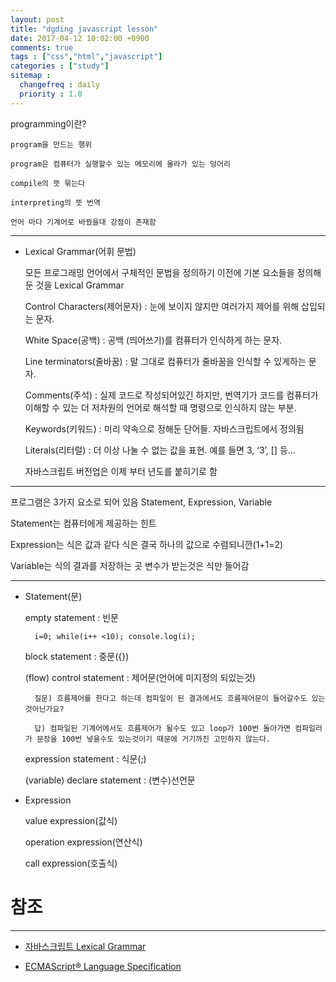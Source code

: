 ```yaml
---
layout: post
title: "dgding javascript lesson"
date: 2017-04-12 10:02:00 +0900
comments: true
tags : ["css","html","javascript"]
categories : ["study"]
sitemap :
  changefreq : daily
  priority : 1.0
---
```


programming이란?

	program을 만드는 행위 

	program은 컴퓨터가 실행할수 있는 메모리에 올라가 있는 덩어리

	compile의 뜻 묶는다 

	interpreting의 뜻 번역

	언어 마다 기계어로 바꿨을대 강점이 존재함


---------------------------------------------


* Lexical Grammar(어휘 문법)

	모든 프로그래밍 언어에서 구체적인 문법을 정의하기 이전에 기본 요소들을 정의해 둔 것을 Lexical Grammar
 
	Control Characters(제어문자) : 눈에 보이지 않지만 여러가지 제어를 위해 삽입되는 문자.

	White Space(공백) : 공백 (띄어쓰기)를 컴퓨터가 인식하게 하는 문자.

	Line terminators(줄바꿈) : 말 그대로 컴퓨터가 줄바꿈을 인식할 수 있게하는 문자.

	Comments(주석) : 실제 코드로 작성되어있긴 하지만, 번역기가 코드를 컴퓨터가 이해할 수 있는 더 저차원의 언어로 해석할 때 명령으로 인식하지 않는 부분.

	Keywords(키워드) : 미리 약속으로 정해둔 단어들. 자바스크립트에서 정의됨

	Literals(리터럴) : 더 이상 나눌 수 없는 값을 표현. 예를 들면 3, ‘3’, [] 등…

	자바스크립트 버전업은 이제 부터 년도를 붙히기로 함 

-----------------------------------------------


프로그램은 3가지 요소로 되어 있음 Statement, Expression, Variable


Statement는 컴퓨터에게 제공하는 힌트

Expression는 식은 값과 같다 식은 결국 하나의 값으로 수렴되니깐(1+1=2)

Variable는 식의 결과를 저장하는 곳 변수가 받는것은 식만 들어감

------------------------------------------------


* Statement(문)

	empty statement : 빈문

		i=0; while(i++ <10); console.log(i);

	block statement : 중문({})

	(flow) control statement : 제어문(언어에 미지정의 되있는것)

		질문) 흐름제어를 한다고 하는데 컴파일이 된 결과에서도 흐름제어문이 들어갈수도 있는것아닌가요?

		답) 컴파일된 기계어에서도 흐름제어가 될수도 있고 loop가 100번 돌아가면 컴파일러가 문장을 100번 넣을수도 있는것이기 때문에 거기까진 고민하지 않는다.

	expression statement : 식문(;)

	(variable) declare statement : (변수)선언문

* Expression

	value expression(값식)

	operation expression(연산식)

	call expression(호출식)
	
# 참조 
-----

* [자바스크립트 Lexical Grammar](https://developer.mozilla.org/en-US/docs/Web/JavaScript/Reference/Lexical_grammar)

* [ECMAScript® Language Specification](https://www.ecma-international.org/ecma-262/5.1/)


